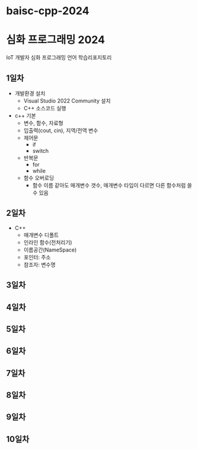 # baisc-cpp-2024
# 심화 프로그래밍 2024
IoT 개발자 심화 프로그래밍 언어 학습리포지토리

## 1일차
- 개발환경 설치
	- Visual Studio 2022 Community 설치
	- C++ 소스코드 실행
- c++ 기본
	- 변수, 함수, 자료형 
	- 입출력(cout, cin), 지역/전역 변수
	- 제어문
		- if
		- switch
	- 반복문
		- for
		- while
	- 함수 오버로딩
		- 함수 이름 같아도 매개변수 갯수, 매개변수 타입이 다르면 다른 함수처럼 쓸 수 있음
		
## 2일차
- C++
	- 매개변수 디폴트
	- 인라인 함수(전처리기)
	- 이름공간(NameSpace)
	- 포인터: 주소
	- 참조자: 변수명
	
## 3일차

## 4일차

## 5일차

## 6일차

## 7일차

## 8일차

## 9일차

## 10일차
